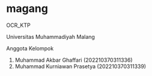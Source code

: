# magang
OCR_KTP

Universitas Muhammadiyah Malang

Anggota Kelompok
1. Muhammad Akbar Ghaffari (202210370311336)
2. Muhammad Kurniawan Prasetya (202210370311339)
